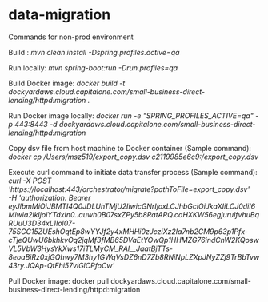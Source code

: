 # data-migration

Commands for non-prod environment

Build : *mvn clean install -Dspring.profiles.active=qa*

Run locally: *mvn spring-boot:run -Drun.profiles=qa*

Build Docker image: *docker build -t dockyardaws.cloud.capitalone.com/small-business-direct-lending/httpd:migration .*

Run Docker image locally: *docker run -e "SPRING_PROFILES_ACTIVE=qa" -p 443:8443 -d dockyardaws.cloud.capitalone.com/small-business-direct-lending/httpd:migration*

Copy dsv file from host machine to Docker container (Sample command): *docker cp /Users/msz519/export_copy.dsv c2119985e6c9:/export_copy.dsv*

Execute curl command to initiate data transfer process (Sample command): 
*curl -X POST \
  'https://localhost:443/orchestrator/migrate?pathToFile=export_copy.dsv' \
  -H 'authorization: Bearer eyJlbmMiOiJBMTI4Q0JDLUhTMjU2IiwicGNrIjoxLCJhbGciOiJkaXIiLCJ0diI6Miwia2lkIjoiYTdxIn0..auwh0B07sxZPy5b8RatARQ.caHXKW56egjurulfvhuBqRUuU3D34xL1Iol07-75SCC15ZUEshOqtEp8wYYJf2y4xMHHi0zJcziXz2Ia7nb2CM9p63p1Pfx-cTjeQUwU6bkhkvOq2jqMf3fMB65DVaEtYOwQp1HHMZG76indCnW2KQoswVL5VbW3HysYkXws17iTLMyCM_RAl__JaatBjTTs-8eoaBiRz0xjGQhwy7M3hy1GWqVsDZ6nD7Zb8RNiNpLZXpJNyZZj9TrBbTvw43ry.JQAp-QtFhi57vlGlCPfoCw'*


Pull Docker image:
docker pull dockyardaws.cloud.capitalone.com/small-business-direct-lending/httpd:migration
